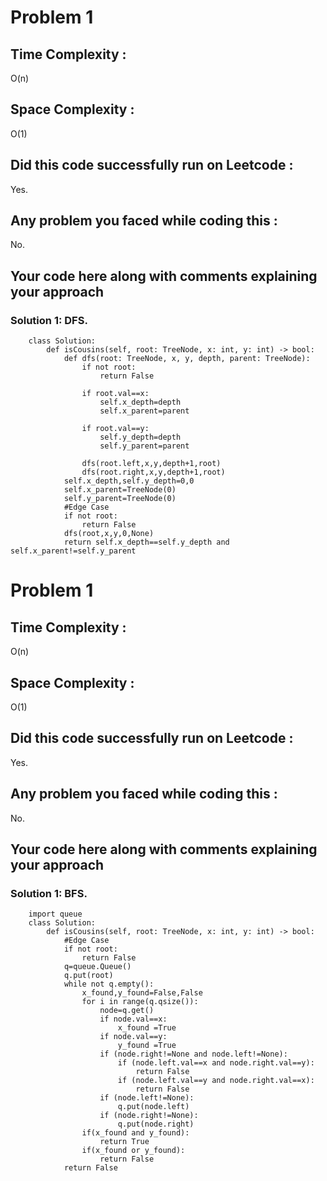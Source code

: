 # Problem 1
## Time Complexity :
O(n)

## Space Complexity :
O(1)

## Did this code successfully run on Leetcode :
Yes.

## Any problem you faced while coding this :
No.

## Your code here along with comments explaining your approach
### Solution 1: DFS.
        class Solution:
            def isCousins(self, root: TreeNode, x: int, y: int) -> bool:
                def dfs(root: TreeNode, x, y, depth, parent: TreeNode):
                    if not root:
                        return False

                    if root.val==x:
                        self.x_depth=depth
                        self.x_parent=parent

                    if root.val==y:
                        self.y_depth=depth
                        self.y_parent=parent

                    dfs(root.left,x,y,depth+1,root)
                    dfs(root.right,x,y,depth+1,root)    
                self.x_depth,self.y_depth=0,0
                self.x_parent=TreeNode(0)
                self.y_parent=TreeNode(0)
                #Edge Case
                if not root:
                    return False
                dfs(root,x,y,0,None)
                return self.x_depth==self.y_depth and self.x_parent!=self.y_parent


# Problem 1
## Time Complexity :
O(n)

## Space Complexity :
O(1)

## Did this code successfully run on Leetcode :
Yes.

## Any problem you faced while coding this :
No.

## Your code here along with comments explaining your approach
### Solution 1: BFS.        
        import queue
        class Solution:
            def isCousins(self, root: TreeNode, x: int, y: int) -> bool:
                #Edge Case
                if not root:
                    return False
                q=queue.Queue()
                q.put(root)
                while not q.empty():
                    x_found,y_found=False,False
                    for i in range(q.qsize()):
                        node=q.get()
                        if node.val==x:
                            x_found =True
                        if node.val==y:
                            y_found =True
                        if (node.right!=None and node.left!=None):
                            if (node.left.val==x and node.right.val==y):
                                return False
                            if (node.left.val==y and node.right.val==x):
                                return False
                        if (node.left!=None):
                            q.put(node.left)
                        if (node.right!=None):
                            q.put(node.right)
                    if(x_found and y_found):
                        return True
                    if(x_found or y_found):
                        return False
                return False
